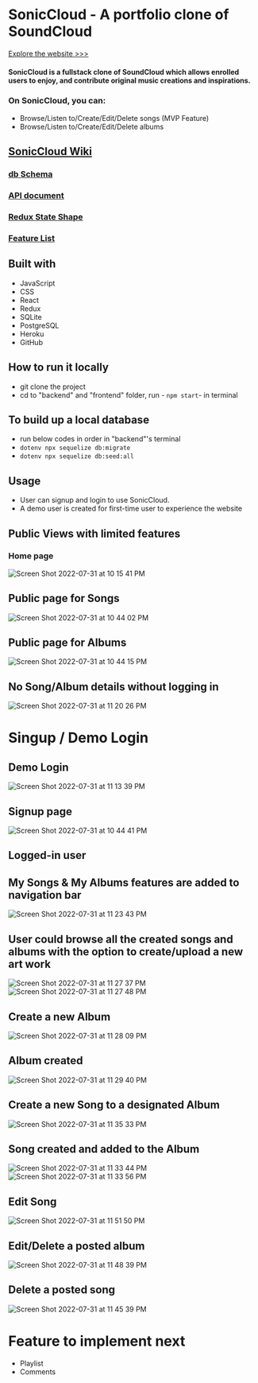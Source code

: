 # SonicCloud - A portfolio clone of SoundCloud
[Explore the website >>>](https://soniccloud.herokuapp.com/)

#### SonicCloud is a fullstack clone of SoundCloud which allows enrolled users to enjoy, and contribute original music creations and inspirations.
### On SonicCloud, you can:
* Browse/Listen to/Create/Edit/Delete songs (MVP Feature)
* Browse/Listen to/Create/Edit/Delete albums

## [SonicCloud Wiki](https://github.com/alice886/SonicCloud/wiki)
### [db Schema](https://github.com/alice886/authenticate-me-SonicCloud/wiki/db-Schema)
### [API document](https://github.com/alice886/SonicCloud/wiki/API-document)
### [Redux State Shape](https://github.com/alice886/authenticate-me-SonicCloud/wiki/Redux-State-Shape)
### [Feature List](https://github.com/alice886/authenticate-me-SonicCloud/wiki/Features-List)

## Built with
* JavaScript
* CSS
* React
* Redux
* SQLite
* PostgreSQL
* Heroku
* GitHub

## How to run it locally
  * git clone the project
  * cd to "backend" and "frontend" folder, run - ``` npm start ```- in terminal
## To build up a local database
* run below codes in order in "backend"'s terminal
* ``` dotenv npx sequelize db:migrate ```
* ``` dotenv npx sequelize db:seed:all ```

## Usage
* User can signup and login to use SonicCloud.
* A demo user is created for first-time user to experience the website

## Public Views with limited features
### Home page
![Screen Shot 2022-07-31 at 10 15 41 PM](https://user-images.githubusercontent.com/93701088/182083436-8e18fc1a-51ff-412a-87d6-f13f55f5393b.png)

## Public page for Songs
![Screen Shot 2022-07-31 at 10 44 02 PM](https://user-images.githubusercontent.com/93701088/182083449-d127a16c-477f-4295-ae64-084fe65c4c30.png)

## Public page for Albums
![Screen Shot 2022-07-31 at 10 44 15 PM](https://user-images.githubusercontent.com/93701088/182083460-4f40e8de-a43b-44f2-9ca9-4a0ffcde3a11.png)

## No Song/Album details without logging in
![Screen Shot 2022-07-31 at 11 20 26 PM](https://user-images.githubusercontent.com/93701088/182084689-68a21acd-2dd3-4667-9908-f74e63d5f65b.png)



# Singup / Demo Login
## Demo Login
![Screen Shot 2022-07-31 at 11 13 39 PM](https://user-images.githubusercontent.com/93701088/182084174-1c9d0cc0-afde-4437-9add-012ab6e82274.png)

## Signup page
![Screen Shot 2022-07-31 at 10 44 41 PM](https://user-images.githubusercontent.com/93701088/182083305-2cf91e56-3578-47a2-bdc9-6776fcb1c8a3.png)

## Logged-in user
## My Songs & My Albums features are added to navigation bar
![Screen Shot 2022-07-31 at 11 23 43 PM](https://user-images.githubusercontent.com/93701088/182085507-2686bc8e-6b58-4cca-99e0-8e1d397e265b.png)
## User could browse all the created songs and albums with the option to create/upload a new art work
![Screen Shot 2022-07-31 at 11 27 37 PM](https://user-images.githubusercontent.com/93701088/182087100-5abf42a6-a9a9-4b1c-a1e8-2d7d8813312b.png)
![Screen Shot 2022-07-31 at 11 27 48 PM](https://user-images.githubusercontent.com/93701088/182087130-819d8bbd-b1a9-4842-9aab-04ddc5724b66.png)

## Create a new Album
![Screen Shot 2022-07-31 at 11 28 09 PM](https://user-images.githubusercontent.com/93701088/182088205-4e1a8264-533d-41a6-bfee-e1fe093ad62e.png)
## Album created
![Screen Shot 2022-07-31 at 11 29 40 PM](https://user-images.githubusercontent.com/93701088/182087398-d0f65641-d0b7-44c1-ac97-884430766288.png)

## Create a new Song to a designated Album
![Screen Shot 2022-07-31 at 11 35 33 PM](https://user-images.githubusercontent.com/93701088/182087606-cd03b5c9-b26f-4495-a5fc-c8bfb61c1c13.png)
## Song created and added to the Album
![Screen Shot 2022-07-31 at 11 33 44 PM](https://user-images.githubusercontent.com/93701088/182088063-b5703e12-be39-4bc8-a5a1-4e439b9de190.png)
![Screen Shot 2022-07-31 at 11 33 56 PM](https://user-images.githubusercontent.com/93701088/182087702-054d496a-5fca-4530-9af7-c02a7b6f5cb6.png)

## Edit Song
![Screen Shot 2022-07-31 at 11 51 50 PM](https://user-images.githubusercontent.com/93701088/182089581-ce6d98ae-d1fd-42d7-b0ef-d5e3caf8aaaf.png)

## Edit/Delete a posted album
![Screen Shot 2022-07-31 at 11 48 39 PM](https://user-images.githubusercontent.com/93701088/182089723-c09d9420-618a-482f-8536-023e8a7c2baf.png)


## Delete a posted song
![Screen Shot 2022-07-31 at 11 45 39 PM](https://user-images.githubusercontent.com/93701088/182089891-6947c85e-23ef-4675-a2cc-9859f5fc8189.png)




# Feature to implement next
* Playlist
* Comments

